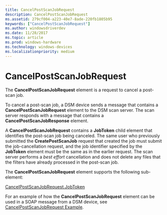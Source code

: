 ```yaml
---
title: CancelPostScanJobRequest
description: CancelPostScanJobRequest
ms.assetid: 279cf004-a223-40e7-8ade-220fb1805b95
keywords: ["CancelPostScanJobRequest"]
ms.author: windowsdriverdev
ms.date: 11/28/2017
ms.topic: article
ms.prod: windows-hardware
ms.technology: windows-devices
ms.localizationpriority: medium
---
```


# CancelPostScanJobRequest


The **CancelPostScanJobRequest** element is a request to cancel a post-scan job.

To cancel a post-scan job, a DSM device sends a message that contains a **CancelPostScanJobRequest** element to the DSM scan server. The scan server responds with a message that contains a **CancelPostScanJobResponse** element.

A **CancelPostScanJobRequest** contains a **JobToken** child element that identifies the post-scan job being canceled. The same user who previously submitted the **CreatePostScanJob** request that created the job must submit the job-cancellation request, and the job identifier specified by the **JobToken** element must be the same as in the earlier request. The scan server performs a *best effort* cancellation and does not delete any files that the filters have already processed in the post-scan job.

The **CancelPostScanJobRequest** element supports the following sub-element:

[CancelPostScanJobRequest.JobToken](cancelpostscanjobrequest-jobtoken.md)

For an example of how the **CancelPostScanJobRequest** element can be used in a SOAP message from a DSM device, see [CancelPostScanJobRequest Example](cancelpostscanjobrequest-example.md).

 

 





